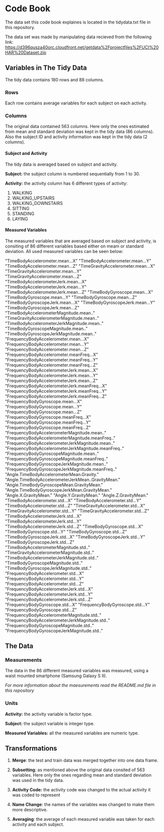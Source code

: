# Code Book
The data set this code book explaines is located in the tidydata.txt file in this repository.

The data set was made by manipulating data recieved from the following link:
https://d396qusza40orc.cloudfront.net/getdata%2Fprojectfiles%2FUCI%20HAR%20Dataset.zip

## Variables in The Tidy Data
The tidy data contains 180 rows and 88 columns.

### Rows
Each row contains average variables for each subject on each activity. 

### Columns
The original data contained 563 columns.
Here only the ones estimated from mean and standard deviation was kept in the tidy data (86 columns).
Also the subject ID and activity information was kept in the tidy data (2 columns). 

#### Subject and Activity
The tidy data is averaged based on subject and activity. 

**Subject:** the subject column is numbered sequentially from 1 to 30.

**Activity:** the activity column has 6 different types of activity:

1. WALKING
2. WALKING_UPSTAIRS
3. WALKING_DOWNSTAIRS
4. SITTING
5. STANDING
6. LAYING 

#### Measured Variables
The measured variables that are averaged based on subject and activity,
is consiting of 86 different variables based either on meam or standard deviation. All used measured variables can be seen below:

"TimeBodyAccelerometer.mean...X" 
"TimeBodyAccelerometer.mean...Y" 
"TimeBodyAccelerometer.mean...Z" 
"TimeGravityAccelerometer.mean...X" 
"TimeGravityAccelerometer.mean...Y" 
"TimeGravityAccelerometer.mean...Z" 
"TimeBodyAccelerometerJerk.mean...X" 
"TimeBodyAccelerometerJerk.mean...Y" 
"TimeBodyAccelerometerJerk.mean...Z" 
"TimeBodyGyroscope.mean...X" 
"TimeBodyGyroscope.mean...Y" 
"TimeBodyGyroscope.mean...Z" 
"TimeBodyGyroscopeJerk.mean...X" 
"TimeBodyGyroscopeJerk.mean...Y" 
"TimeBodyGyroscopeJerk.mean...Z" 
"TimeBodyAccelerometerMagnitude.mean.." 
"TimeGravityAccelerometerMagnitude.mean.." 
"TimeBodyAccelerometerJerkMagnitude.mean.." 
"TimeBodyGyroscopeMagnitude.mean.." 
"TimeBodyGyroscopeJerkMagnitude.mean.." 
"FrequencyBodyAccelerometer.mean...X" 
"FrequencyBodyAccelerometer.mean...Y" 
"FrequencyBodyAccelerometer.mean...Z" 
"FrequencyBodyAccelerometer.meanFreq...X" 
"FrequencyBodyAccelerometer.meanFreq...Y" 
"FrequencyBodyAccelerometer.meanFreq...Z" 
"FrequencyBodyAccelerometerJerk.mean...X" 
"FrequencyBodyAccelerometerJerk.mean...Y" 
"FrequencyBodyAccelerometerJerk.mean...Z" 
"FrequencyBodyAccelerometerJerk.meanFreq...X" 
"FrequencyBodyAccelerometerJerk.meanFreq...Y" 
"FrequencyBodyAccelerometerJerk.meanFreq...Z" 
"FrequencyBodyGyroscope.mean...X" 
"FrequencyBodyGyroscope.mean...Y" 
"FrequencyBodyGyroscope.mean...Z" 
"FrequencyBodyGyroscope.meanFreq...X" 
"FrequencyBodyGyroscope.meanFreq...Y" 
"FrequencyBodyGyroscope.meanFreq...Z" 
"FrequencyBodyAccelerometerMagnitude.mean.." 
"FrequencyBodyAccelerometerMagnitude.meanFreq.." 
"FrequencyBodyAccelerometerJerkMagnitude.mean.." 
"FrequencyBodyAccelerometerJerkMagnitude.meanFreq.." 
"FrequencyBodyGyroscopeMagnitude.mean.." 
"FrequencyBodyGyroscopeMagnitude.meanFreq.." 
"FrequencyBodyGyroscopeJerkMagnitude.mean.." 
"FrequencyBodyGyroscopeJerkMagnitude.meanFreq.." 
"Angle.TimeBodyAccelerometerMean.Gravity." 
"Angle.TimeBodyAccelerometerJerkMean..GravityMean." 
"Angle.TimeBodyGyroscopeMean.GravityMean." 
"Angle.TimeBodyGyroscopeJerkMean.GravityMean." 
"Angle.X.GravityMean." 
"Angle.Y.GravityMean." 
"Angle.Z.GravityMean." 
"TimeBodyAccelerometer.std...X" 
"TimeBodyAccelerometer.std...Y" 
"TimeBodyAccelerometer.std...Z" 
"TimeGravityAccelerometer.std...X" 
"TimeGravityAccelerometer.std...Y" 
"TimeGravityAccelerometer.std...Z" 
"TimeBodyAccelerometerJerk.std...X" 
"TimeBodyAccelerometerJerk.std...Y" 
"TimeBodyAccelerometerJerk.std...Z" 
"TimeBodyGyroscope.std...X" 
"TimeBodyGyroscope.std...Y" 
"TimeBodyGyroscope.std...Z" 
"TimeBodyGyroscopeJerk.std...X" 
"TimeBodyGyroscopeJerk.std...Y" 
"TimeBodyGyroscopeJerk.std...Z" 
"TimeBodyAccelerometerMagnitude.std.." 
"TimeGravityAccelerometerMagnitude.std.." 
"TimeBodyAccelerometerJerkMagnitude.std.." 
"TimeBodyGyroscopeMagnitude.std.." 
"TimeBodyGyroscopeJerkMagnitude.std.." 
"FrequencyBodyAccelerometer.std...X" 
"FrequencyBodyAccelerometer.std...Y" 
"FrequencyBodyAccelerometer.std...Z" 
"FrequencyBodyAccelerometerJerk.std...X" 
"FrequencyBodyAccelerometerJerk.std...Y" 
"FrequencyBodyAccelerometerJerk.std...Z" 
"FrequencyBodyGyroscope.std...X" 
"FrequencyBodyGyroscope.std...Y" 
"FrequencyBodyGyroscope.std...Z" 
"FrequencyBodyAccelerometerMagnitude.std.." 
"FrequencyBodyAccelerometerJerkMagnitude.std.." 
"FrequencyBodyGyroscopeMagnitude.std.." 
"FrequencyBodyGyroscopeJerkMagnitude.std.."

## The Data

### Measurements 
The data in the 86 different measured variables was measured, using a 
waist mounted smartphone (Samsung Galaxy S II). 

*For more information about the maesurements read the README.md file
in this repository*

### Units

**Activity:** the activity variable is factor type.

**Subject:** the subject variable is integer type.

**Measured Variables:** all the measured variables are numeric type. 

## Transformations

1. **Merge**: the test and train data was merged together into one data frame.

2. **Subsetting**: as mentioned above the original data consited of 563 variables. 
   Here only the ones regarding mean and standard deviation was used in the tidy data. 

3. **Activity Code:** the activity code was changed to the actual activity it was coded to represent

4. **Name Change**: the names of the variables was changed to make them more descriptive.

5. **Averaging**: the average of each measured variable was taken for each 
   activity and each subject.
